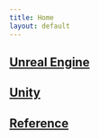 ```yaml
---
title: Home
layout: default
---
```


[Unreal Engine](unrealengine/)
---

[Unity](unity/)
---

[Reference](http://simul.co/wp-content/uploads/documentation/html)
---
